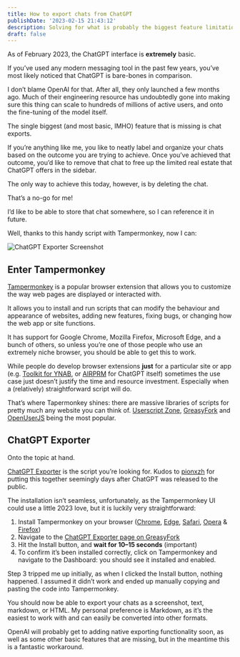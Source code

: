 ```yaml
---
title: How to export chats from ChatGPT
publishDate: '2023-02-15 21:43:12'
description: Solving for what is probably the biggest feature limitation of the app today, with a simple tool you can install in a less than a minute.
draft: false
---
```


As of February 2023, the ChatGPT interface is **extremely** basic.

If you’ve used any modern messaging tool in the past few years, you’ve most likely noticed that ChatGPT is bare-bones in comparison.

I don’t blame OpenAI for that. After all, they only launched a few months ago. Much of their engineering resource has undoubtedly gone into making sure this thing can scale to hundreds of millions of active users, and onto the fine-tuning of the model itself.

The single biggest (and most basic, IMHO) feature that is missing is chat exports.

If you’re anything like me, you like to neatly label and organize your chats based on the outcome you are trying to achieve. Once you’ve achieved that outcome, you’d like to remove that chat to free up the limited real estate that ChatGPT offers in the sidebar.

The only way to achieve this today, however, is by deleting the chat.

That’s a no-go for me!

I’d like to be able to store that chat somewhere, so I can reference it in future.

Well, thanks to this handy script with Tampermonkey, now I can:

![ChatGPT Exporter Screenshot](/img/export-chats-from-chatgpt.png 'image_tooltip')

## Enter Tampermonkey

[Tampermonkey](https://www.tampermonkey.net/) is a popular browser extension that allows you to customize the way web pages are displayed or interacted with.

It allows you to install and run scripts that can modify the behaviour and appearance of websites, adding new features, fixing bugs, or changing how the web app or site functions.

It has support for Google Chrome, Mozilla Firefox, Microsoft Edge, and a bunch of others, so unless you’re one of those people who use an extremely niche browser, you should be able to get this to work.

While people do develop browser extensions **just** for a particular site or app (e.g. [Toolkit for YNAB](https://www.toolkitforynab.com/), or [AIRPRM](https://www.aiprm.com/) for ChatGPT itself) sometimes the use case just doesn’t justify the time and resource investment. Especially when a (relatively) straightforward script will do.

That’s where Tapermonkey shines: there are massive libraries of scripts for pretty much any website you can think of. [Userscript Zone](https://www.userscript.zone/?utm_source=tm.net&utm_medium=scripts), [GreasyFork](https://greasyfork.org/) and [OpenUserJS](https://openuserjs.org/) being the most popular.

## ChatGPT Exporter

Onto the topic at hand.

[ChatGPT Exporter](https://github.com/pionxzh/chatgpt-exporter) is the script you’re looking for. Kudos to [pionxzh](https://github.com/pionxzh) for putting this together seemingly days after ChatGPT was released to the public.

The installation isn’t seamless, unfortunately, as the Tampermonkey UI could use a little 2023 love, but it is luckily very straightforward:

1. Install Tampermonkey on your browser ([Chrome](https://chrome.google.com/webstore/detail/dhdgffkkebhmkfjojejmpbldmpobfkfo), [Edge](https://microsoftedge.microsoft.com/addons/detail/iikmkjmpaadaobahmlepeloendndfphd), [Safari](https://apps.apple.com/us/app/tampermonkey/id1482490089), [Opera](https://addons.opera.com/en/extensions/details/tampermonkey-beta/) & [Firefox](https://addons.mozilla.org/en-US/firefox/addon/tampermonkey/))
2. Navigate to the [ChatGPT Exporter page on GreasyFork](https://greasyfork.org/en/scripts/456055-chatgpt-exporter)
3. Hit the Install button, and **wait for 10–15 seconds** (important)
4. To confirm it’s been installed correctly, click on Tampermonkey and navigate to the Dashboard: you should see it installed and enabled.

Step 3 tripped me up initially, as when I clicked the Install button, nothing happened. I assumed it didn’t work and ended up manually copying and pasting the code into Tampermonkey.

You should now be able to export your chats as a screenshot, text, markdown, or HTML. My personal preference is Markdown, as it’s the easiest to work with and can easily be converted into other formats.

OpenAI will probably get to adding native exporting functionality soon, as well as some other basic features that are missing, but in the meantime this is a fantastic workaround.
